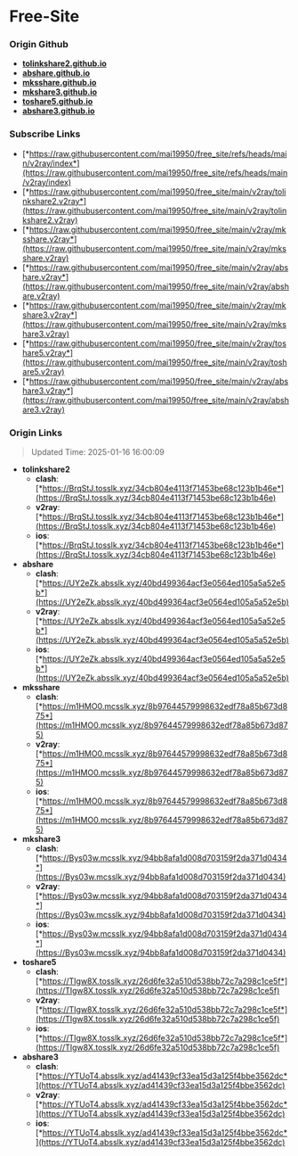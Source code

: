 # Free-Site

### Origin Github

- [**tolinkshare2.github.io**](https://github.com/tolinkshare2/tolinkshare2.github.io)
- [**abshare.github.io**](https://github.com/abshare/abshare.github.io)
- [**mksshare.github.io**](https://github.com/mksshare/mksshare.github.io)
- [**mkshare3.github.io**](https://github.com/mkshare3/mkshare3.github.io)
- [**toshare5.github.io**](https://github.com/toshare5/toshare5.github.io)
- [**abshare3.github.io**](https://github.com/abshare3/abshare3.github.io)

### Subscribe Links

- [*https://raw.githubusercontent.com/mai19950/free_site/refs/heads/main/v2ray/index*](https://raw.githubusercontent.com/mai19950/free_site/refs/heads/main/v2ray/index)
- [*https://raw.githubusercontent.com/mai19950/free_site/main/v2ray/tolinkshare2.v2ray*](https://raw.githubusercontent.com/mai19950/free_site/main/v2ray/tolinkshare2.v2ray)
- [*https://raw.githubusercontent.com/mai19950/free_site/main/v2ray/mksshare.v2ray*](https://raw.githubusercontent.com/mai19950/free_site/main/v2ray/mksshare.v2ray)
- [*https://raw.githubusercontent.com/mai19950/free_site/main/v2ray/abshare.v2ray*](https://raw.githubusercontent.com/mai19950/free_site/main/v2ray/abshare.v2ray)
- [*https://raw.githubusercontent.com/mai19950/free_site/main/v2ray/mkshare3.v2ray*](https://raw.githubusercontent.com/mai19950/free_site/main/v2ray/mkshare3.v2ray)
- [*https://raw.githubusercontent.com/mai19950/free_site/main/v2ray/toshare5.v2ray*](https://raw.githubusercontent.com/mai19950/free_site/main/v2ray/toshare5.v2ray)
- [*https://raw.githubusercontent.com/mai19950/free_site/main/v2ray/abshare3.v2ray*](https://raw.githubusercontent.com/mai19950/free_site/main/v2ray/abshare3.v2ray)

### Origin Links

> Updated Time: 2025-01-16 16:00:09

- **tolinkshare2**
  - **clash**: [*https://BrqStJ.tosslk.xyz/34cb804e4113f71453be68c123b1b46e*](https://BrqStJ.tosslk.xyz/34cb804e4113f71453be68c123b1b46e)
  - **v2ray**: [*https://BrqStJ.tosslk.xyz/34cb804e4113f71453be68c123b1b46e*](https://BrqStJ.tosslk.xyz/34cb804e4113f71453be68c123b1b46e)
  - **ios**: [*https://BrqStJ.tosslk.xyz/34cb804e4113f71453be68c123b1b46e*](https://BrqStJ.tosslk.xyz/34cb804e4113f71453be68c123b1b46e)
- **abshare**
  - **clash**: [*https://UY2eZk.absslk.xyz/40bd499364acf3e0564ed105a5a52e5b*](https://UY2eZk.absslk.xyz/40bd499364acf3e0564ed105a5a52e5b)
  - **v2ray**: [*https://UY2eZk.absslk.xyz/40bd499364acf3e0564ed105a5a52e5b*](https://UY2eZk.absslk.xyz/40bd499364acf3e0564ed105a5a52e5b)
  - **ios**: [*https://UY2eZk.absslk.xyz/40bd499364acf3e0564ed105a5a52e5b*](https://UY2eZk.absslk.xyz/40bd499364acf3e0564ed105a5a52e5b)
- **mksshare**
  - **clash**: [*https://m1HMO0.mcsslk.xyz/8b97644579998632edf78a85b673d875*](https://m1HMO0.mcsslk.xyz/8b97644579998632edf78a85b673d875)
  - **v2ray**: [*https://m1HMO0.mcsslk.xyz/8b97644579998632edf78a85b673d875*](https://m1HMO0.mcsslk.xyz/8b97644579998632edf78a85b673d875)
  - **ios**: [*https://m1HMO0.mcsslk.xyz/8b97644579998632edf78a85b673d875*](https://m1HMO0.mcsslk.xyz/8b97644579998632edf78a85b673d875)
- **mkshare3**
  - **clash**: [*https://Bys03w.mcsslk.xyz/94bb8afa1d008d703159f2da371d0434*](https://Bys03w.mcsslk.xyz/94bb8afa1d008d703159f2da371d0434)
  - **v2ray**: [*https://Bys03w.mcsslk.xyz/94bb8afa1d008d703159f2da371d0434*](https://Bys03w.mcsslk.xyz/94bb8afa1d008d703159f2da371d0434)
  - **ios**: [*https://Bys03w.mcsslk.xyz/94bb8afa1d008d703159f2da371d0434*](https://Bys03w.mcsslk.xyz/94bb8afa1d008d703159f2da371d0434)
- **toshare5**
  - **clash**: [*https://TIgw8X.tosslk.xyz/26d6fe32a510d538bb72c7a298c1ce5f*](https://TIgw8X.tosslk.xyz/26d6fe32a510d538bb72c7a298c1ce5f)
  - **v2ray**: [*https://TIgw8X.tosslk.xyz/26d6fe32a510d538bb72c7a298c1ce5f*](https://TIgw8X.tosslk.xyz/26d6fe32a510d538bb72c7a298c1ce5f)
  - **ios**: [*https://TIgw8X.tosslk.xyz/26d6fe32a510d538bb72c7a298c1ce5f*](https://TIgw8X.tosslk.xyz/26d6fe32a510d538bb72c7a298c1ce5f)
- **abshare3**
  - **clash**: [*https://YTUoT4.absslk.xyz/ad41439cf33ea15d3a125f4bbe3562dc*](https://YTUoT4.absslk.xyz/ad41439cf33ea15d3a125f4bbe3562dc)
  - **v2ray**: [*https://YTUoT4.absslk.xyz/ad41439cf33ea15d3a125f4bbe3562dc*](https://YTUoT4.absslk.xyz/ad41439cf33ea15d3a125f4bbe3562dc)
  - **ios**: [*https://YTUoT4.absslk.xyz/ad41439cf33ea15d3a125f4bbe3562dc*](https://YTUoT4.absslk.xyz/ad41439cf33ea15d3a125f4bbe3562dc)
